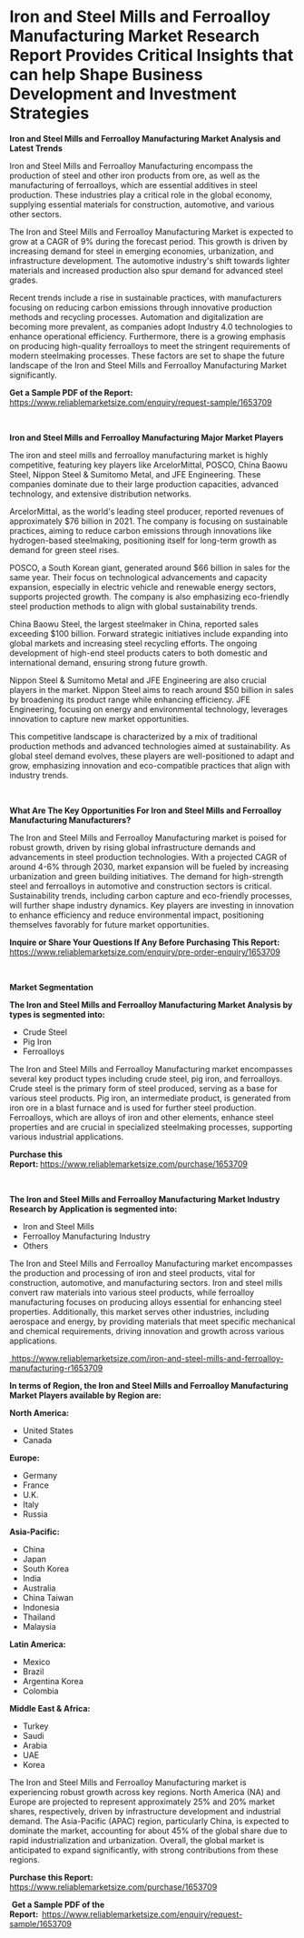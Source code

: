 <p><h1>Iron and Steel Mills and Ferroalloy Manufacturing Market Research Report Provides Critical Insights that can help Shape Business Development and Investment Strategies</h1></p><p><strong>Iron and Steel Mills and Ferroalloy Manufacturing Market Analysis and Latest Trends</strong></p>
<p><p>Iron and Steel Mills and Ferroalloy Manufacturing encompass the production of steel and other iron products from ore, as well as the manufacturing of ferroalloys, which are essential additives in steel production. These industries play a critical role in the global economy, supplying essential materials for construction, automotive, and various other sectors.</p><p>The Iron and Steel Mills and Ferroalloy Manufacturing Market is expected to grow at a CAGR of 9% during the forecast period. This growth is driven by increasing demand for steel in emerging economies, urbanization, and infrastructure development. The automotive industry's shift towards lighter materials and increased production also spur demand for advanced steel grades.</p><p>Recent trends include a rise in sustainable practices, with manufacturers focusing on reducing carbon emissions through innovative production methods and recycling processes. Automation and digitalization are becoming more prevalent, as companies adopt Industry 4.0 technologies to enhance operational efficiency. Furthermore, there is a growing emphasis on producing high-quality ferroalloys to meet the stringent requirements of modern steelmaking processes. These factors are set to shape the future landscape of the Iron and Steel Mills and Ferroalloy Manufacturing Market significantly.</p></p>
<p><strong>Get a Sample PDF of the Report:&nbsp;</strong> <a href="https://www.reliablemarketsize.com/enquiry/request-sample/1653709?utm_campaign=2628&utm_medium=2&utm_source=Github&utm_content=ia&utm_term=18042025&utm_id=iron-and-steel-mills-and-ferroalloy-manufacturing">https://www.reliablemarketsize.com/enquiry/request-sample/1653709</a></p>
<p>&nbsp;</p>
<p><strong>Iron and Steel Mills and Ferroalloy Manufacturing Major Market Players</strong></p>
<p><p>The iron and steel mills and ferroalloy manufacturing market is highly competitive, featuring key players like ArcelorMittal, POSCO, China Baowu Steel, Nippon Steel & Sumitomo Metal, and JFE Engineering. These companies dominate due to their large production capacities, advanced technology, and extensive distribution networks.</p><p>ArcelorMittal, as the world's leading steel producer, reported revenues of approximately $76 billion in 2021. The company is focusing on sustainable practices, aiming to reduce carbon emissions through innovations like hydrogen-based steelmaking, positioning itself for long-term growth as demand for green steel rises.</p><p>POSCO, a South Korean giant, generated around $66 billion in sales for the same year. Their focus on technological advancements and capacity expansion, especially in electric vehicle and renewable energy sectors, supports projected growth. The company is also emphasizing eco-friendly steel production methods to align with global sustainability trends.</p><p>China Baowu Steel, the largest steelmaker in China, reported sales exceeding $100 billion. Forward strategic initiatives include expanding into global markets and increasing steel recycling efforts. The ongoing development of high-end steel products caters to both domestic and international demand, ensuring strong future growth.</p><p>Nippon Steel & Sumitomo Metal and JFE Engineering are also crucial players in the market. Nippon Steel aims to reach around $50 billion in sales by broadening its product range while enhancing efficiency. JFE Engineering, focusing on energy and environmental technology, leverages innovation to capture new market opportunities.</p><p>This competitive landscape is characterized by a mix of traditional production methods and advanced technologies aimed at sustainability. As global steel demand evolves, these players are well-positioned to adapt and grow, emphasizing innovation and eco-compatible practices that align with industry trends.</p></p>
<p>&nbsp;</p>
<p><strong>What Are The Key Opportunities For Iron and Steel Mills and Ferroalloy Manufacturing Manufacturers?</strong></p>
<p><p>The Iron and Steel Mills and Ferroalloy Manufacturing market is poised for robust growth, driven by rising global infrastructure demands and advancements in steel production technologies. With a projected CAGR of around 4-6% through 2030, market expansion will be fueled by increasing urbanization and green building initiatives. The demand for high-strength steel and ferroalloys in automotive and construction sectors is critical. Sustainability trends, including carbon capture and eco-friendly processes, will further shape industry dynamics. Key players are investing in innovation to enhance efficiency and reduce environmental impact, positioning themselves favorably for future market opportunities.</p></p>
<p><strong>Inquire or Share Your Questions If Any Before Purchasing This Report:</strong> <a href="https://www.reliablemarketsize.com/enquiry/pre-order-enquiry/1653709?utm_campaign=2628&utm_medium=2&utm_source=Github&utm_content=ia&utm_term=18042025&utm_id=iron-and-steel-mills-and-ferroalloy-manufacturing">https://www.reliablemarketsize.com/enquiry/pre-order-enquiry/1653709</a></p>
<p>&nbsp;</p>
<p><strong>Market Segmentation</strong></p>
<p><strong>The Iron and Steel Mills and Ferroalloy Manufacturing Market Analysis by types is segmented into:</strong></p>
<p><ul><li>Crude Steel</li><li>Pig Iron</li><li>Ferroalloys</li></ul></p>
<p><p>The Iron and Steel Mills and Ferroalloy Manufacturing market encompasses several key product types including crude steel, pig iron, and ferroalloys. Crude steel is the primary form of steel produced, serving as a base for various steel products. Pig iron, an intermediate product, is generated from iron ore in a blast furnace and is used for further steel production. Ferroalloys, which are alloys of iron and other elements, enhance steel properties and are crucial in specialized steelmaking processes, supporting various industrial applications.</p></p>
<p><strong>Purchase this Report:&nbsp;</strong><a href="https://www.reliablemarketsize.com/purchase/1653709?utm_campaign=2628&utm_medium=2&utm_source=Github&utm_content=ia&utm_term=18042025&utm_id=iron-and-steel-mills-and-ferroalloy-manufacturing">https://www.reliablemarketsize.com/purchase/1653709</a></p>
<p>&nbsp;</p>
<p><strong>The Iron and Steel Mills and Ferroalloy Manufacturing Market Industry Research by Application is segmented into:</strong></p>
<p><ul><li>Iron and Steel Mills</li><li>Ferroalloy Manufacturing Industry</li><li>Others</li></ul></p>
<p><p>The Iron and Steel Mills and Ferroalloy Manufacturing market encompasses the production and processing of iron and steel products, vital for construction, automotive, and manufacturing sectors. Iron and steel mills convert raw materials into various steel products, while ferroalloy manufacturing focuses on producing alloys essential for enhancing steel properties. Additionally, this market serves other industries, including aerospace and energy, by providing materials that meet specific mechanical and chemical requirements, driving innovation and growth across various applications.</p></p>
<p><a href="https://www.reliablemarketsize.com/iron-and-steel-mills-and-ferroalloy-manufacturing-r1653709?utm_campaign=2628&utm_medium=2&utm_source=Github&utm_content=ia&utm_term=18042025&utm_id=iron-and-steel-mills-and-ferroalloy-manufacturing">&nbsp;https://www.reliablemarketsize.com/iron-and-steel-mills-and-ferroalloy-manufacturing-r1653709</a></p>
<p><strong>In terms of Region, the Iron and Steel Mills and Ferroalloy Manufacturing Market Players available by Region are:</strong></p>
<p>
    <p> <strong> North America: </strong>
        <ul>
            <li>United States</li>
            <li>Canada</li>
        </ul>
        </p> 
    <p> <strong> Europe: </strong>
        <ul>
            <li>Germany</li>
            <li>France</li>
            <li>U.K.</li>
            <li>Italy</li>
            <li>Russia</li>
        </ul>
        </p> 
    <p> <strong> Asia-Pacific: </strong>
        <ul>
            <li>China</li>
            <li>Japan</li>
            <li>South Korea</li>
            <li>India</li>
            <li>Australia</li>
            <li>China Taiwan</li>
            <li>Indonesia</li>
            <li>Thailand</li>
            <li>Malaysia</li>
        </ul>
        </p> 
    <p> <strong> Latin America: </strong>
        <ul>
            <li>Mexico</li>
            <li>Brazil</li>
            <li>Argentina Korea</li>
            <li>Colombia</li>
        </ul>
        </p> 
    <p> <strong> Middle East & Africa: </strong>
        <ul>
            <li>Turkey</li>
            <li>Saudi</li>
            <li>Arabia</li>
            <li>UAE</li>
            <li>Korea</li>
        </ul>
    </p>
    </p>
<p><p>The Iron and Steel Mills and Ferroalloy Manufacturing market is experiencing robust growth across key regions. North America (NA) and Europe are projected to represent approximately 25% and 20% market shares, respectively, driven by infrastructure development and industrial demand. The Asia-Pacific (APAC) region, particularly China, is expected to dominate the market, accounting for about 45% of the global share due to rapid industrialization and urbanization. Overall, the global market is anticipated to expand significantly, with strong contributions from these regions.</p></p>
<p><strong>Purchase this Report: </strong><a href="https://www.reliablemarketsize.com/purchase/1653709?utm_campaign=2628&utm_medium=2&utm_source=Github&utm_content=ia&utm_term=18042025&utm_id=iron-and-steel-mills-and-ferroalloy-manufacturing">https://www.reliablemarketsize.com/purchase/1653709</a></p>
<p>&nbsp;<strong>Get a Sample PDF of the Report:&nbsp;&nbsp;</strong><a href="https://www.reliablemarketsize.com/enquiry/request-sample/1653709?utm_campaign=2628&utm_medium=2&utm_source=Github&utm_content=ia&utm_term=18042025&utm_id=iron-and-steel-mills-and-ferroalloy-manufacturing">https://www.reliablemarketsize.com/enquiry/request-sample/1653709</a></p>
<p><strong></strong></p>
<p><p></p><p></p><p></p></p>